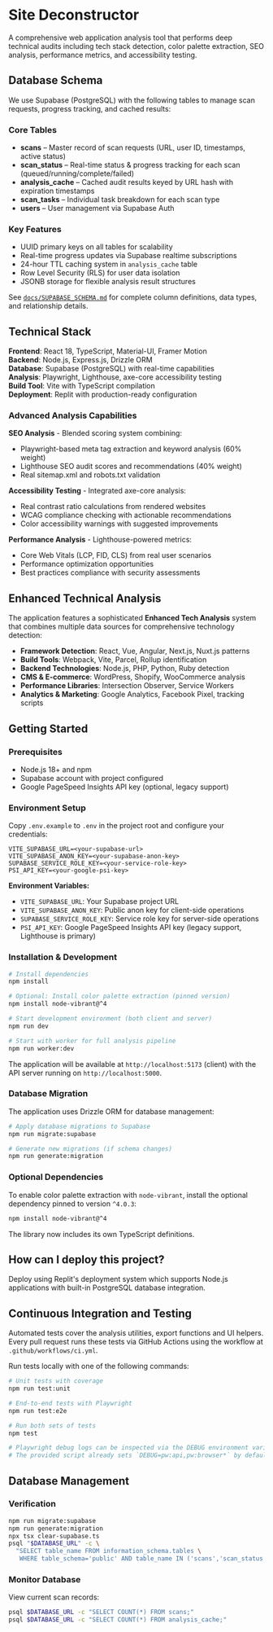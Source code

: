 # Site Deconstructor

A comprehensive web application analysis tool that performs deep technical audits including tech stack detection, color palette extraction, SEO analysis, performance metrics, and accessibility testing.

## Database Schema

We use Supabase (PostgreSQL) with the following tables to manage scan requests, progress tracking, and cached results:

### Core Tables
- **scans** – Master record of scan requests (URL, user ID, timestamps, active status)
- **scan_status** – Real-time status & progress tracking for each scan (queued/running/complete/failed)  
- **analysis_cache** – Cached audit results keyed by URL hash with expiration timestamps
- **scan_tasks** – Individual task breakdown for each scan type
- **users** – User management via Supabase Auth

### Key Features
- UUID primary keys on all tables for scalability
- Real-time progress updates via Supabase realtime subscriptions
- 24-hour TTL caching system in `analysis_cache` table
- Row Level Security (RLS) for user data isolation
- JSONB storage for flexible analysis result structures

See [`docs/SUPABASE_SCHEMA.md`](docs/SUPABASE_SCHEMA.md) for complete column definitions, data types, and relationship details.

## Technical Stack

**Frontend**: React 18, TypeScript, Material-UI, Framer Motion  
**Backend**: Node.js, Express.js, Drizzle ORM  
**Database**: Supabase (PostgreSQL) with real-time capabilities  
**Analysis**: Playwright, Lighthouse, axe-core accessibility testing  
**Build Tool**: Vite with TypeScript compilation  
**Deployment**: Replit with production-ready configuration  

### Advanced Analysis Capabilities

**SEO Analysis** - Blended scoring system combining:
- Playwright-based meta tag extraction and keyword analysis (60% weight)
- Lighthouse SEO audit scores and recommendations (40% weight)
- Real sitemap.xml and robots.txt validation

**Accessibility Testing** - Integrated axe-core analysis:
- Real contrast ratio calculations from rendered websites
- WCAG compliance checking with actionable recommendations
- Color accessibility warnings with suggested improvements

**Performance Analysis** - Lighthouse-powered metrics:
- Core Web Vitals (LCP, FID, CLS) from real user scenarios
- Performance optimization opportunities
- Best practices compliance with security assessments

## Enhanced Technical Analysis

The application features a sophisticated **Enhanced Tech Analysis** system that combines multiple data sources for comprehensive technology detection:

- **Framework Detection**: React, Vue, Angular, Next.js, Nuxt.js patterns
- **Build Tools**: Webpack, Vite, Parcel, Rollup identification  
- **Backend Technologies**: Node.js, PHP, Python, Ruby detection
- **CMS & E-commerce**: WordPress, Shopify, WooCommerce analysis
- **Performance Libraries**: Intersection Observer, Service Workers
- **Analytics & Marketing**: Google Analytics, Facebook Pixel, tracking scripts

## Getting Started

### Prerequisites
- Node.js 18+ and npm
- Supabase account with project configured
- Google PageSpeed Insights API key (optional, legacy support)

### Environment Setup

Copy `.env.example` to `.env` in the project root and configure your credentials:

```env
VITE_SUPABASE_URL=<your-supabase-url>
VITE_SUPABASE_ANON_KEY=<your-supabase-anon-key>
SUPABASE_SERVICE_ROLE_KEY=<your-service-role-key>
PSI_API_KEY=<your-google-psi-key>
```

**Environment Variables:**
* `VITE_SUPABASE_URL`: Your Supabase project URL
* `VITE_SUPABASE_ANON_KEY`: Public anon key for client-side operations
* `SUPABASE_SERVICE_ROLE_KEY`: Service role key for server-side operations
* `PSI_API_KEY`: Google PageSpeed Insights API key (legacy support, Lighthouse is primary)

### Installation & Development

```bash
# Install dependencies
npm install

# Optional: Install color palette extraction (pinned version)
npm install node-vibrant@^4

# Start development environment (both client and server)
npm run dev

# Start with worker for full analysis pipeline
npm run worker:dev
```

The application will be available at `http://localhost:5173` (client) with the API server running on `http://localhost:5000`.

### Database Migration

The application uses Drizzle ORM for database management:

```bash
# Apply database migrations to Supabase
npm run migrate:supabase

# Generate new migrations (if schema changes)
npm run generate:migration
```

### Optional Dependencies

To enable color palette extraction with `node-vibrant`, install the optional dependency pinned to version `^4.0.3`:

```sh
npm install node-vibrant@^4
```

The library now includes its own TypeScript definitions.

## How can I deploy this project?

Deploy using Replit's deployment system which supports Node.js applications with built-in PostgreSQL database integration.

## Continuous Integration and Testing

Automated tests cover the analysis utilities, export functions and UI helpers.
Every pull request runs these tests via GitHub Actions using the workflow at
`.github/workflows/ci.yml`.

Run tests locally with one of the following commands:

```bash
# Unit tests with coverage
npm run test:unit

# End-to-end tests with Playwright
npm run test:e2e

# Run both sets of tests
npm test

# Playwright debug logs can be inspected via the DEBUG environment variable.
# The provided script already sets `DEBUG=pw:api,pw:browser*` by default.
```

## Database Management

### Verification

```bash
npm run migrate:supabase
npm run generate:migration
npx tsx clear-supabase.ts
psql "$DATABASE_URL" -c \
  "SELECT table_name FROM information_schema.tables \
   WHERE table_schema='public' AND table_name IN ('scans','scan_status','analysis_cache','scan_tasks','users');"
```

### Monitor Database
View current scan records:

```bash
psql $DATABASE_URL -c "SELECT COUNT(*) FROM scans;"
psql $DATABASE_URL -c "SELECT COUNT(*) FROM analysis_cache;"
```

